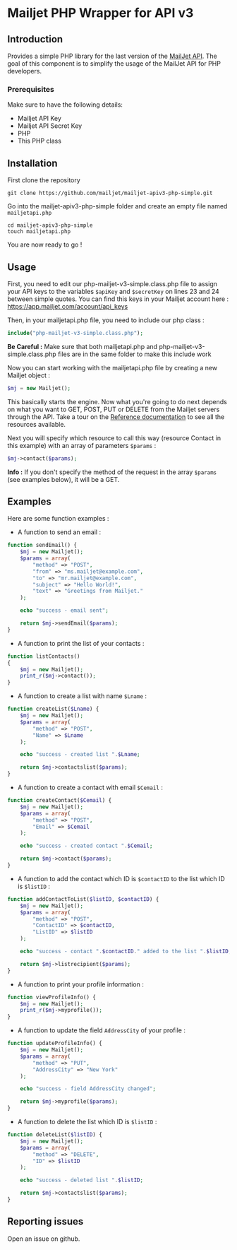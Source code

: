 # Mailjet PHP Wrapper for API v3

## Introduction

Provides a simple PHP library for the last version of the [MailJet API](http://dev.mailjet.com).
The goal of this component is to simplify the usage of the MailJet API for PHP developers.

### Prerequisites

Make sure to have the following details:
* Mailjet API Key
* Mailjet API Secret Key
* PHP
* This PHP class

## Installation

First clone the repository
```
git clone https://github.com/mailjet/mailjet-apiv3-php-simple.git
```

Go into the mailjet-apiv3-php-simple folder and create an empty file named ```mailjetapi.php```
```
cd mailjet-apiv3-php-simple
touch mailjetapi.php
```

You are now ready to go !

## Usage

First, you need to edit our php-mailjet-v3-simple.class.php file to assign your API keys to the variables ```$apiKey``` and ```$secretKey``` on lines 23 and 24 between simple quotes.
You can find this keys in your Mailjet account here : https://app.mailjet.com/account/api_keys

Then, in your mailjetapi.php file, you need to include our php class :

```php
include("php-mailjet-v3-simple.class.php");
```
**Be Careful :** Make sure that both mailjetapi.php and php-mailjet-v3-simple.class.php files are in the same folder to make this include work

Now you can start working with the mailjetapi.php file by creating a new Mailjet object :
```php
$mj = new Mailjet();
```

This basically starts the engine. Now what you're going to do next depends on what you want to GET, POST, PUT or DELETE from the Mailjet servers through the API.
Take a tour on the [Reference documentation](http://dev.mailjet.com/email-api/v3/apikey/) to see all the resources available.

Next you will specify which resource to call this way (resource Contact in this example) with an array of parameters ```$params``` :
```php
$mj->contact($params);
```
**Info :** If you don't specify the method of the request in the array ```$params``` (see examples below), it will be a GET.

## Examples
Here are some function examples :

- A function to send an email :
```php
function sendEmail() {
    $mj = new Mailjet();
    $params = array(
        "method" => "POST",
        "from" => "ms.mailjet@example.com",
        "to" => "mr.mailjet@example.com",
        "subject" => "Hello World!",
        "text" => "Greetings from Mailjet."
    );

    echo "success - email sent";

    return $mj->sendEmail($params);
}
```

- A function to print the list of your contacts :
```php
function listContacts()
{
	$mj = new Mailjet();
	print_r($mj->contact());
}
```

- A function to create a list with name ```$Lname``` :
```php
function createList($Lname) {
    $mj = new Mailjet();
    $params = array(
    	"method" => "POST",
    	"Name" => $Lname
    );

    echo "success - created list ".$Lname;

    return $mj->contactslist($params);
}
```

- A function to create a contact with email ```$Cemail``` :
```php
function createContact($Cemail) {
  	$mj = new Mailjet();
    $params = array(
    	"method" => "POST",
    	"Email" => $Cemail
    );

    echo "success - created contact ".$Cemail;

    return $mj->contact($params);
}
```

- A function to add the contact which ID is ```$contactID``` to the list which ID is ```$listID``` :
```php
function addContactToList($listID, $contactID) {
	$mj = new Mailjet();
    $params = array(
    	"method" => "POST",
    	"ContactID" => $contactID,
    	"ListID" => $listID
    );

    echo "success - contact ".$contactID." added to the list ".$listID;

    return $mj->listrecipient($params);
}
```

- A function to print your profile information :
```php
function viewProfileInfo() {
  	$mj = new Mailjet();
	print_r($mj->myprofile());
}
```

- A function to update the field ```AddressCity``` of your profile :
```php
function updateProfileInfo() {
	$mj = new Mailjet();
    $params = array(
    	"method" => "PUT",
    	"AddressCity" => "New York"
    );

    echo "success - field AddressCity changed";

    return $mj->myprofile($params);
}
```

- A function to delete the list which ID is ```$listID``` :
```php
function deleteList($listID) {
	$mj = new Mailjet();
    $params = array(
    	"method" => "DELETE",
    	"ID" => $listID
    );

    echo "success - deleted list ".$listID;

    return $mj->contactslist($params);
}
```

## Reporting issues

Open an issue on github.